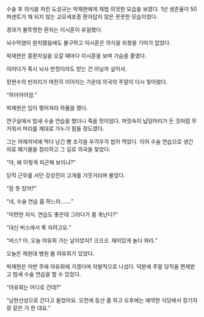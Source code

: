 수술 후 의식을 차린 도성규는 박재현에게 제법 의젓한 모습을 보였다. 1년 생존율이 50퍼센트가 채 되지 않는 교모세포종 환자답지 않은 꿋꿋한 모습이었다.

경과가 불투명한 환자는 이시훈이 유일했다.

뇌수막염이 완치됐음에도 불구하고 이시훈은 의식을 되찾을 기미가 없었다.

박재현은 중환자실을 오갈 때마다 이시훈을 보며 가슴을 졸였다.

이러다가 혹시 뇌사 판정이라도 받는 건 아닐까 싶어서.

장현수의 빈자리가 여전히 이어지는 가운데 의국의 주말이 다시 찾아왔다.

“하아아아암.”

박재현은 입이 찢어져라 하품을 했다.

연구실에서 밤새 수술 연습을 했더니 죽을 맛이었다. 머릿속이 납덩어리가 든 것처럼 무거워서 머리를 제대로 가누기 힘들 정도였다.

그는 어제저녁에 먹다 남긴 빵 조각을 우걱우걱 씹어 먹었다. 이어 수술 연습으로 생긴 의료 폐기물을 정리하고 그 길로 의국을 찾았다.

“야, 왜 이렇게 피곤해 보이냐?”

당직 근무를 서던 강성진이 고개를 갸웃거리며 물었다.

“잠 못 잤어?”

“네, 수술 연습 좀 하느라…….”

“미련한 자식. 연습도 좋은데 그러다가 몸 축난다?”

“대신 버스에서 푹 자려고요.”

“버스? 아, 오늘 야유회 가는 날이었지? 크크크. 재미있게 놀다 와라.”

오늘은 제원대 병원 봄 야유회가 있었다.

박재현은 저번 주에 야유회에 가겠다며 자발적으로 나섰다. 덕분에 주말 당직을 면제받고 밤새 수술 연습을 할 수 있었다.

“야유회는 어디로 간데?”

“남한산성으로 간다고 들었어요. 오전에 등산 좀 하고 오후에는 예약한 식당에서 장기자랑 같은 거 한 대요.”